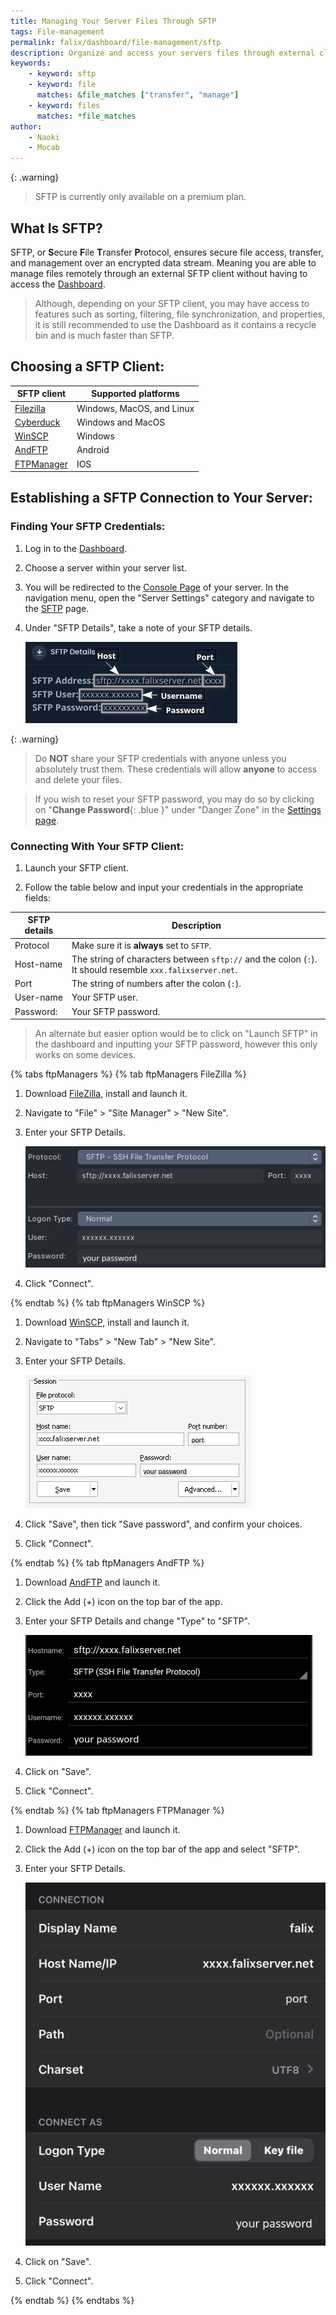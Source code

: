 ```yaml
---
title: Managing Your Server Files Through SFTP
tags: File-management
permalink: falix/dashboard/file-management/sftp
description: Organize and access your servers files through external clients with the help of SFTP.
keywords:
    - keyword: sftp
    - keyword: file
      matches: &file_matches ["transfer", "manage"]
    - keyword: files
      matches: *file_matches
author:
    - Naoki
    - Mocab
---
```


{: .warning}

> SFTP is currently only available on a premium plan.


## What Is SFTP?

SFTP, or **S**ecure **F**ile **T**ransfer **P**rotocol, ensures secure file access, transfer, and management over an encrypted data stream. Meaning you are able to manage files remotely through an external SFTP client without having to access the [Dashboard](https://client.falixnodes.net/).

> Although, depending on your SFTP client, you may have access to features such as sorting, filtering, file synchronization, and properties, it is still recommended to use the Dashboard as it contains a recycle bin and is much faster than SFTP.

## Choosing a SFTP Client:

| SFTP client                                                                            | Supported platforms       |
| -------------------------------------------------------------------------------------- | ------------------------- |
| [Filezilla](https://filezilla-project.org/download.php?type=client)                    | Windows, MacOS, and Linux |
| [Cyberduck](https://cyberduck.io/download/)                                            | Windows and MacOS         |
| [WinSCP](https://winscp.net/eng/download.php)                                          | Windows                   |
| [AndFTP](https://play.google.com/store/apps/details?id=lysesoft.andftp&hl=en_US&gl=US) | Android                   |
| [FTPManager](https://apps.apple.com/us/app/ftpmanager-ftp-sftp-client/id525959186)     | IOS                       |

## Establishing a SFTP Connection to Your Server:

### Finding Your SFTP Credentials:

1. Log in to the [Dashboard](https://client.falixnodes.net/).

2. Choose a server within your server list.

3. You will be redirected to the [Console Page](https://client.falixnodes.net/server/console) of your server. In the navigation menu, open the "Server Settings" category and navigate to the [SFTP](https://client.falixnodes.net/server/sftp) page.

4. Under "SFTP Details", take a note of your SFTP details.

    ![SFTP Details](/content/assets/images/posts/sftp/sftp-details.png)

{: .warning}

> Do **NOT** share your SFTP credentials with anyone unless you absolutely trust them. These credentials will allow **anyone** to access and delete your files.

> If you wish to reset your SFTP password, you may do so by clicking on "**Change Password**{: .blue }" under "Danger Zone" in the [Settings page](https://client.falixnodes.net/profile/settings).

### Connecting With Your SFTP Client:

1. Launch your SFTP client.

2. Follow the table below and input your credentials in the appropriate fields:

| SFTP details | Description                                                                                               |
| ------------ | --------------------------------------------------------------------------------------------------------- |
| Protocol     | Make sure it is **always** set to `SFTP`.                                                                 |
| Host-name    | The string of characters between `sftp://` and the colon (`:`). It should resemble `xxx.falixserver.net`. |
| Port         | The string of numbers after the colon (`:`).                                                              |
| User-name    | Your SFTP user.                                                                                           |
| Password:    | Your SFTP password.                                                                                       |

> An alternate but easier option would be to click on "Launch SFTP" in the dashboard and inputting your SFTP password, however this only works on some devices.

{% tabs ftpManagers %}
{% tab ftpManagers FileZilla %}

1. Download [FileZilla](https://filezilla-project.org/download.php), install and launch it.

2. Navigate to "File" > "Site Manager" > "New Site".

3. Enter your SFTP Details.

    ![FileZilla](/content/assets/images/posts/sftp/filezilla-example.png)

4. Click "Connect".

{% endtab %}
{% tab ftpManagers WinSCP %}

1. Download [WinSCP](https://winscp.net/eng/download.php), install and launch it.

2. Navigate to "Tabs" > "New Tab" > "New Site".

3. Enter your SFTP Details.

    ![WinSCP](/content/assets/images/posts/sftp/winscp-example.png)

4. Click "Save", then tick "Save password", and confirm your choices.

5. Click "Connect".

{% endtab %}
{% tab ftpManagers AndFTP %}

1. Download [AndFTP](https://play.google.com/store/apps/details?id=lysesoft.andftp&hl=en_US&gl=US) and launch it.

2. Click the Add (+) icon on the top bar of the app.

3. Enter your SFTP Details and change "Type" to "SFTP".

    ![AndFTP](/content/assets/images/posts/sftp/andftp-example.png)

4. Click on "Save".

5. Click "Connect".

{% endtab %}
{% tab ftpManagers FTPManager %}

1. Download [FTPManager](https://apps.apple.com/us/app/ftpmanager-ftp-sftp-client/id525959186) and launch it.

2. Click the Add (+) icon on the top bar of the app and select "SFTP".

3. Enter your SFTP Details.

    ![FTPManager](/content/assets/images/posts/sftp/ftpmanager-example.png)

4. Click on "Save".

5. Click "Connect".

{% endtab %}
{% endtabs %}
